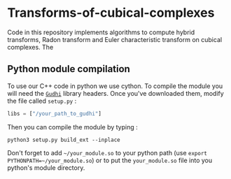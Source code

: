 # Transforms-of-cubical-complexes

Code in this repository implements algorithms to compute hybrid transforms, Radon transform and Euler characteristic transform on cubical complexes. The 

## Python module compilation

To use our C++ code in python we use cython. To compile the module you will need the  [`Gudhi`](https://gudhi.inria.fr/) library headers. Once you've downloaded them, modify the file called `setup.py` :
```python
libs = ["/your_path_to_gudhi"]
```
 Then you can compile the module by typing :
```
python3 setup.py build_ext --inplace
```

Don't forget to add `~/your_module.so` to your python path (use `export PYTHONPATH=~/your_module.so`) or to put the `your_module.so` file into you python's module directory.

